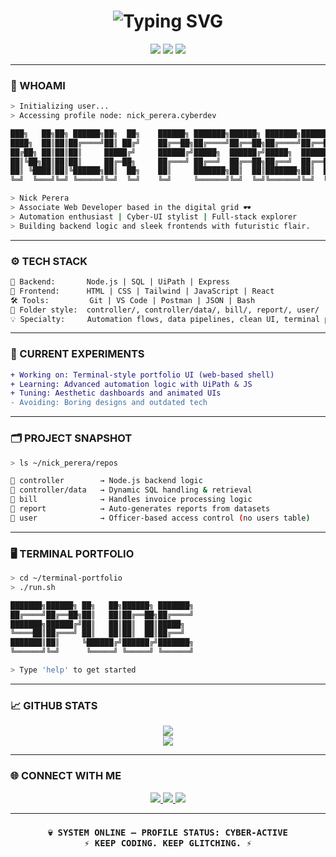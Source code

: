 <!-- Cyberpunk README for Nick Perera - Created by ChatGPT -->

<h1 align="center">
  <img src="https://readme-typing-svg.herokuapp.com?font=Fira+Code&duration=3500&pause=1000&color=00FFF7&center=true&vCenter=true&width=500&lines=Nick+Perera+%F0%9F%9A%80;Web+Developer+%7C+Automation+Engineer;Cyberpunk+Code+Crafter+%F0%9F%94%A5;UiPath+Specialist+%F0%9F%A7%91%E2%80%8D%F0%9F%92%BB;Accessing+Neon+Grid..." alt="Typing SVG" />
</h1>

<p align="center">
  <img src="https://img.shields.io/badge/💻%20Role-Web%20Developer-ff007c?style=for-the-badge&logo=github" />
  <img src="https://img.shields.io/badge/🤖%20Tools-UiPath%2C%20SQL%2C%20JS-00ffee?style=for-the-badge&logo=codepen" />
  <img src="https://img.shields.io/badge/🌌%20Theme-Cyberpunk%20Dev-00f6ff?style=for-the-badge&logo=matrix" />
</p>

---

### 🧠 WHOAMI

```bash
> Initializing user...
> Accessing profile node: nick_perera.cyberdev

███╗   ██╗██╗ ██████╗██╗  ██╗    ██████╗ ███████╗██████╗ ███████╗██████╗  █████╗ 
████╗  ██║██║██╔════╝██║ ██╔╝    ██╔══██╗██╔════╝██╔══██╗██╔════╝██╔══██╗██╔══██╗ 
██╔██╗ ██║██║██║     █████╔╝     ██████╔╝█████╗  ██████╔╝█████╗  ██████╔╝███████║ 
██║╚██╗██║██║██║     ██╔═██╗     ██╔═══╝ ██╔══╝  ██╔══██╗██╔══╝  ██╔══██╗██╔══██║  
██║ ╚████║██║╚██████╗██║  ██╗    ██║     ███████╗██║  ██║███████╗██║  ██║██║  ██║  
╚═╝  ╚═══╝╚═╝ ╚═════╝╚═╝  ╚═╝    ╚═╝     ╚══════╝╚═╝  ╚═╝╚══════╝╚═╝  ╚═╝╚═╝  ╚═╝ 

> Nick Perera
> Associate Web Developer based in the digital grid 🕶️
> Automation enthusiast | Cyber-UI stylist | Full-stack explorer
> Building backend logic and sleek frontends with futuristic flair.
```

---

### ⚙️ TECH STACK

```txt
📁 Backend:       Node.js | SQL | UiPath | Express  
🎨 Frontend:      HTML | CSS | Tailwind | JavaScript | React  
🛠 Tools:         Git | VS Code | Postman | JSON | Bash  
🧩 Folder style:  controller/, controller/data/, bill/, report/, user/  
💡 Specialty:     Automation flows, data pipelines, clean UI, terminal portfolios
```

---

### 🧪 CURRENT EXPERIMENTS

```diff
+ Working on: Terminal-style portfolio UI (web-based shell)
+ Learning: Advanced automation logic with UiPath & JS
+ Tuning: Aesthetic dashboards and animated UIs
- Avoiding: Boring designs and outdated tech
```

---

### 🗂️ PROJECT SNAPSHOT

```bash
> ls ~/nick_perera/repos

📂 controller        → Node.js backend logic  
📂 controller/data   → Dynamic SQL handling & retrieval  
📂 bill              → Handles invoice processing logic  
📂 report            → Auto-generates reports from datasets  
📂 user              → Officer-based access control (no users table)
```

---

### 🖥️ TERMINAL PORTFOLIO

```bash
> cd ~/terminal-portfolio
> ./run.sh

███████╗██████╗ ██╗   ██╗██████╗ ███████╗
██╔════╝██╔══██╗██║   ██║██╔══██╗██╔════╝
███████╗██████╔╝██║   ██║██║  ██║█████╗  
╚════██║██╔═══╝ ██║   ██║██║  ██║██╔══╝  
███████║██║     ╚██████╔╝██████╔╝███████╗
╚══════╝╚═╝      ╚═════╝ ╚═════╝ ╚══════╝

> Type 'help' to get started
```

---

### 📈 GITHUB STATS

<p align="center">
  <img src="https://github-readme-stats.vercel.app/api?username=nickperera&show_icons=true&theme=tokyonight&hide_border=true" />
  <br />
  <img src="https://github-readme-streak-stats.herokuapp.com?user=nickperera&theme=neon-dark&hide_border=true" />
</p>

---

### 🌐 CONNECT WITH ME

<p align="center">
  <a href="https://www.linkedin.com/in/nickperera/" target="_blank">
    <img src="https://img.shields.io/badge/LinkedIn-Cyber%20Connect-00aaff?style=for-the-badge&logo=linkedin" />
  </a>
  <a href="mailto:nick@cyberdevs.com">
    <img src="https://img.shields.io/badge/Email-GlitchMail-ff00cc?style=for-the-badge&logo=gmail" />
  </a>
  <a href="https://nickperera.github.io/terminal-portfolio" target="_blank">
    <img src="https://img.shields.io/badge/Portfolio-Terminal%20View-00ffcc?style=for-the-badge&logo=firefox-browser" />
  </a>
</p>

---

<h3 align="center">
  <code>💀 SYSTEM ONLINE — PROFILE STATUS: CYBER-ACTIVE</code><br>
  <code>⚡ KEEP CODING. KEEP GLITCHING. ⚡</code>
</h3>
